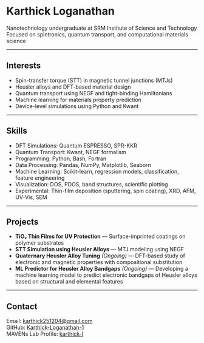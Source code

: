 # Karthick Loganathan

Nanotechnology undergraduate at SRM Institute of Science and Technology  
Focused on spintronics, quantum transport, and computational materials science

---

## Interests

- Spin-transfer torque (STT) in magnetic tunnel junctions (MTJs)  
- Heusler alloys and DFT-based material design  
- Quantum transport using NEGF and tight-binding Hamiltonians  
- Machine learning for materials property prediction  
- Device-level simulations using Python and Kwant

---

## Skills

- DFT Simulations: Quantum ESPRESSO, SPR-KKR  
- Quantum Transport: Kwant, NEGF formalism  
- Programming: Python, Bash, Fortran  
- Data Processing: Pandas, NumPy, Matplotlib, Seaborn  
- Machine Learning: Scikit-learn, regression models, classification, feature engineering  
- Visualization: DOS, PDOS, band structures, scientific plotting  
- Experimental: Thin-film deposition (sputtering, spin coating), XRD, AFM, UV-Vis, SEM

---

## Projects

- **TiO₂ Thin Films for UV Protection** — Surface-imprinted coatings on polymer substrates  
- **STT Simulation using Heusler Alloys** — MTJ modeling using NEGF  
- **Quaternary Heusler Alloy Tuning** *(Ongoing)* — DFT-based study of electronic and magnetic properties with compositional substitution  
- **ML Predictor for Heusler Alloy Bandgaps** *(Ongoing)* — Developing a machine learning model to predict electronic bandgaps of Heusler alloys based on structural and elemental features

---

## Contact

Email: karthick251204@gmail.com  
GitHub: [Karthick-Loganathan-1](https://github.com/Karthick-Loganathan-1)  
MAVENs Lab Profile: [karthick-l](https://mavens-group.github.io/author/karthick-l/)
